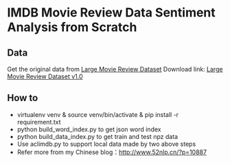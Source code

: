 IMDB Movie Review Data Sentiment Analysis from Scratch
=========================================
Data
---
Get the original data from [Large Movie Review Dataset](http://ai.stanford.edu/~amaas/data/sentiment/)
Download link: [Large Movie Review Dataset v1.0](http://ai.stanford.edu/~amaas/data/sentiment/aclImdb_v1.tar.gz)

How to
---
* virtualenv venv & source venv/bin/activate & pip install -r requirement.txt
* python build_word_index.py to get json word index
* python build_data_index.py to get train and test npz data
* Use aclimdb.py to support local data made by two above steps
* Refer more from my Chinese blog：http://www.52nlp.cn/?p=10887
